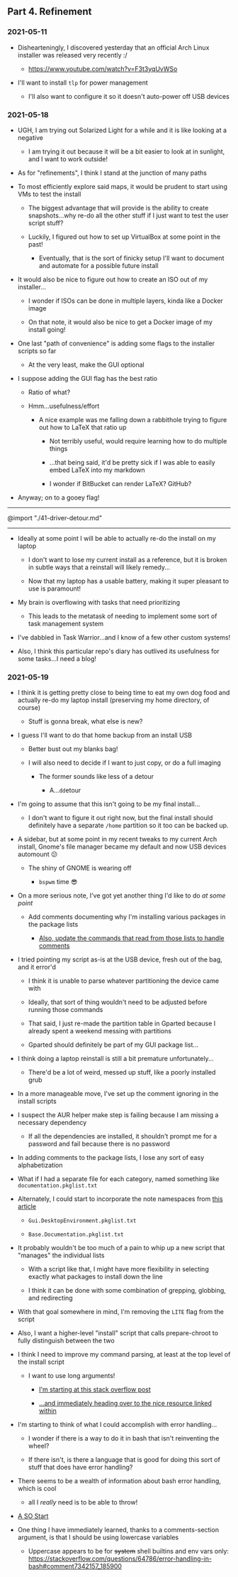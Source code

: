 <!-- markdownlint-disable MD041 -->
## Part 4. Refinement

### 2021-05-11

- Dishearteningly, I discovered yesterday that an official Arch Linux installer was released very recently :/

  - <https://www.youtube.com/watch?v=F3t3yqUvWSo>

- I'll want to install `tlp` for power management

  - I'll also want to configure it so it doesn't auto-power off USB devices

### 2021-05-18

- UGH, I am trying out Solarized Light for a while and it is like looking at a negative

  - I am trying it out because it will be a bit easier to look at in sunlight, and I want to work outside!

- As for "refinements", I think I stand at the junction of many paths

- To most efficiently explore said maps, it would be prudent to start using VMs to test the install

  - The biggest advantage that will provide is the ability to create snapshots...why re-do all the other stuff if I just want to test the user script stuff?

  - Luckily, I figured out how to set up VirtualBox at some point in the past!

    - Eventually, that is the sort of finicky setup I'll want to document and automate for a possible future install

- It would also be nice to figure out how to create an ISO out of my installer...

  - I wonder if ISOs can be done in multiple layers, kinda like a Docker image

  - On that note, it would also be nice to get a Docker image of my install going!

- One last "path of convenience" is adding some flags to the installer scripts so far

  - At the very least, make the GUI optional

- I suppose adding the GUI flag has the best ratio

  - Ratio of what?

  - Hmm...usefulness/effort

    - A nice example was me falling down a rabbithole trying to figure out how to LaTeX that ratio up

      - Not terribly useful, would require learning how to do multiple things

      - ...that being said, it'd be pretty sick if I was able to easily embed LaTeX into my markdown

      - I wonder if BitBucket can render LaTeX? GitHub?

- Anyway; on to a gooey flag!

---

@import "./41-driver-detour.md"

---

- Ideally at some point I will be able to actually re-do the install on my laptop

  - I don't want to lose my current install as a reference, but it is broken in subtle ways that a reinstall will likely remedy...

  - Now that my laptop has a usable battery, making it super pleasant to use is paramount!

- My brain is overflowing with tasks that need prioritizing

  - This leads to the metatask of needing to implement some sort of task management system

- I've dabbled in Task Warrior...and I know of a few other custom systems!

- Also, I think this particular repo's diary has outlived its usefulness for some tasks...I need a blog!

### 2021-05-19

- I think it is getting pretty close to being time to eat my own dog food and actually re-do my laptop install (preserving my home directory, of course)

  - Stuff is gonna break, what else is new?

- I guess I'll want to do that home backup from an install USB

  - Better bust out my blanks bag!

  - I will also need to decide if I want to just copy, or do a full imaging

    - The former sounds like less of a detour

      - A...`dd`etour

- I'm going to assume that this isn't going to be my final install...

  - I don't want to figure it out right now, but the final install should definitely have a separate `/home` partition so it too can be backed up.

- A sidebar, but at some point in my recent tweaks to my current Arch install, Gnome's file manager became my default and now USB devices automount 😕

  - The shiny of GNOME is wearing off

    - `bspwm` time 😎

- On a more serious note, I've got yet another thing I'd like to do *at some point*

  - Add comments documenting why I'm installing various packages in the package lists

    - [Also, update the commands that read from those lists to handle comments](https://www.reddit.com/r/archlinux/comments/5tw1r0/can_i_get_pacman_to_install_list_of_packages_from/)

- I tried pointing my script as-is at the USB device, fresh out of the bag, and it error'd

  - I think it is unable to parse whatever partitioning the device came with

  - Ideally, that sort of thing wouldn't need to be adjusted before running those commands
  
  - That said, I just re-made the partition table in Gparted because I already spent a weekend messing with partitions

  - Gparted should definitely be part of my GUI package list...

- I think doing a laptop reinstall is still a bit premature unfortunately...

  - There'd be a lot of weird, messed up stuff, like a poorly installed grub

- In a more manageable move, I've set up the comment ignoring in the install scripts

- I suspect the AUR helper make step is failing because I am missing a necessary dependency

  - If all the dependencies are installed, it shouldn't prompt me for a password and fail because there is no password

- In adding comments to the package lists, I lose any sort of easy alphabetization

- What if I had a separate file for each category, named something like `documentation.pkglist.txt`

- Alternately, I could start to incorporate the note namespaces from [this article](https://www.kevinslin.com/notes/3dd58f62-fee5-4f93-b9f1-b0f0f59a9b64.html)

  - `Gui.DesktopEnvironment.pkglist.txt`

  - `Base.Documentation.pkglist.txt`

- It probably wouldn't be too much of a pain to whip up a new script that "manages" the individual lists

  - With a script like that, I might have more flexibility in selecting exactly what packages to install down the line

  - I think it can be done with some combination of grepping, globbing, and redirecting

- With that goal somewhere in mind, I'm removing the `LITE` flag from the script

- Also, I want a higher-level "install" script that calls prepare-chroot to fully distinguish between the two

- I think I need to improve my command parsing, at least at the top level of the install script

  - I want to use long arguments!

    - [I'm starting at this stack overflow post](https://stackoverflow.com/questions/12022592/how-can-i-use-long-options-with-the-bash-getopts-builtin)

    - [...and immediately heading over to the nice resource linked within](http://mywiki.wooledge.org/BashFAQ/035)

- I'm starting to think of what I could accomplish with error handling...

  - I wonder if there is a way to do it in bash that isn't reinventing the wheel?

  - If there isn't, is there a language that is good for doing this sort of stuff that does have error handling?

- There seems to be a wealth of information about bash error handling, which is cool

  - all I *really* need is to be able to throw!

- [A SO Start](https://stackoverflow.com/questions/64786/error-handling-in-bash)

- One thing I have immediately learned, thanks to a comments-section argument, is that I should be using lowercase variables

  - Uppercase appears to be for ~~system~~ shell builtins and env vars only: <https://stackoverflow.com/questions/64786/error-handling-in-bash#comment7342157_185900>

